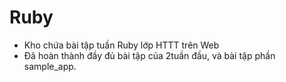 # Ruby

- Kho chứa bài tập tuần Ruby lớp HTTT trên Web
- Đã hoàn thành đầy đủ bài tập của 2tuần đầu, và bài tập phần sample_app.

